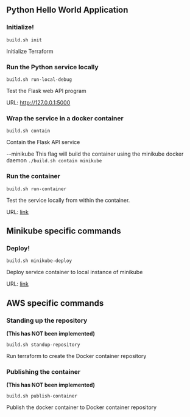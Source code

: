 ## Python Hello World Application

### Initialize!

  ```build.sh init```

  Initialize Terraform

### Run the Python service locally

  ```build.sh run-local-debug```

  Test the Flask web API program

  URL: http://127.0.0.1:5000

### Wrap the service in a docker container

  ```build.sh contain```

  Contain the Flask API service

  --minikube
  This flag will build the container using the minikube docker daemon
  ```./build.sh contain minikube```

### Run the container

  ```build.sh run-container```

  Test the service locally from within the container.

  URL: [link](http://127.0.0.1:5001)

## Minikube specific commands

### Deploy!

  ```build.sh minikube-deploy```

  Deploy service container to local instance of minikube

  URL: [link](http://127.0.0.1:5002)

## AWS specific commands

### Standing up the repository
  **(This has NOT been implemented)**

  ```build.sh standup-repository```

  Run terraform to create the Docker container repository

### Publishing the container
  **(This has NOT been implemented)**

  ```build.sh publish-container```

  Publish the docker container to Docker container repository


